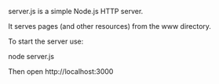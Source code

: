 server.js is a simple Node.js HTTP server.

It serves pages (and other resources) from the www directory.

To start the server use:

node server.js

Then open http://localhost:3000